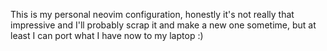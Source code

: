 This is my personal neovim configuration, honestly it's not really that impressive and I'll probably scrap it and make a new one sometime, but at least I can port what I have now to my laptop :)
